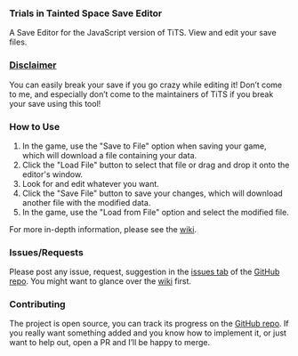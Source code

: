<h3 class="mt-4">Trials in Tainted Space Save Editor</h3>
<p>
  A Save Editor for the JavaScript version of TiTS. View and edit your save files.
</p>

<h3 class="mt-4"><a href="https://github.com/start-5/TiTS.JS-Save-Editor/blob/main/LICENSE" target="_blank">Disclaimer</a></h3>
<p>
  You can easily break your save if you go crazy while editing it!
  Don’t come to me, and especially don’t come to the maintainers of TiTS if you break your save using this tool!
</p>

<h3 class="mt-4">How to Use</h3>
<ol>
  <li>In the game, use the "Save to File" option when saving your game, which will download a file containing your data.</li>
  <li>Click the "Load File" button to select that file or drag and drop it onto the editor's window.</li>
  <li>Look for and edit whatever you want.</li>
  <li>Click the "Save File" button to save your changes, which will download another file with the modified data.</li>
  <li>In the game, use the "Load from File" option and select the modified file.</li>
</ol>
<p>
  For more in-depth information, please see the <a href="https://github.com/start-5/TiTS.JS-Save-Editor/wiki/How-to-use" target="_blank">wiki</a>.
</p>

<h3 class="mt-4">Issues/Requests</h3>
<p>
  Please post any issue, request, suggestion in the <a href="https://github.com/start-5/TiTS.JS-Save-Editor/issues" target="_blank">issues tab</a> of the <a href="https://github.com/start-5/TiTS.JS-Save-Editor" target="_blank">GitHub repo</a>. You might want to glance over the <a href="https://github.com/start-5/TiTS.JS-Save-Editor/wiki/Contributing#bugsissues" target="_blank">wiki</a> first.
</p>

<h3 class="mt-4">Contributing</h3>
<p>
  The project is open source, you can track its progress on the <a href="https://github.com/start-5/TiTS.JS-Save-Editor" target="_blank">GitHub repo</a>.
  If you really want something added and you know how to implement it, or just want to help out, open a PR and I’ll be happy to merge.
</p>
